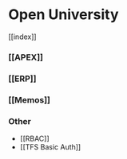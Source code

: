 # Open University
[[index]]

###  [[APEX]]
### [[ERP]]
### [[Memos]]
### Other
* [[RBAC]]
* [[TFS Basic Auth]]